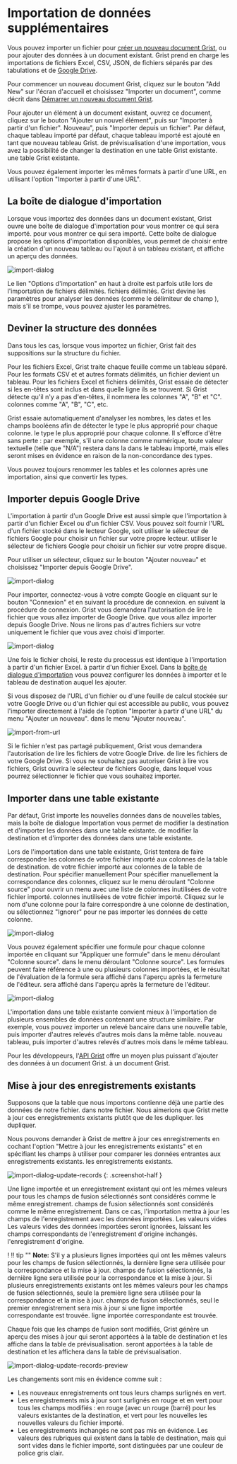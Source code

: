 # Importation de données supplémentaires

Vous pouvez importer un fichier pour [créer un nouveau document Grist](creating-doc.md), ou pour
ajouter des données à un document existant. Grist prend en charge les importations de fichiers Excel, CSV, JSON,
de fichiers séparés par des tabulations et de [Google Drive](imports.md#import-from-google-drive).

Pour commencer un nouveau document Grist, cliquez sur le bouton "Add New" sur l'écran d'accueil
et choisissez "Importer un document", comme décrit dans [Démarrer un nouveau document Grist](creating-doc.md).

Pour ajouter un élément à un document existant, ouvrez ce document, cliquez sur le bouton "Ajouter un nouvel élément", puis sur "Importer à partir d'un fichier".
Nouveau", puis "Importer depuis un fichier".  Par défaut, chaque tableau importé
par défaut, chaque tableau importé est ajouté en tant que nouveau tableau Grist.
de prévisualisation d'une importation, vous avez la possibilité de changer la destination en une table Grist existante.
une table Grist existante.

Vous pouvez également importer les mêmes formats à partir d'une URL, en utilisant l'option "Importer à partir d'une URL".

## La boîte de dialogue d'importation

Lorsque vous importez des données dans un document existant, Grist ouvre une boîte de dialogue d'importation pour vous montrer ce qui sera importé.
pour vous montrer ce qui sera importé. Cette boîte de dialogue propose les options d'importation disponibles,
vous permet de choisir entre la création d'un nouveau tableau ou l'ajout à un tableau existant, et
affiche un aperçu des données.

![import-dialog](images/import-dialog.png)

Le lien "Options d'importation" en haut à droite est parfois utile lors de l'importation de fichiers délimités.
fichiers délimités. Grist devine les paramètres pour analyser les données (comme le délimiteur de champ
), mais s'il se trompe, vous pouvez ajuster les paramètres.

## Deviner la structure des données

Dans tous les cas, lorsque vous importez un fichier, Grist fait des suppositions sur la structure du fichier.

Pour les fichiers Excel, Grist traite chaque feuille comme un tableau séparé. Pour les formats CSV et
et autres formats délimités, un fichier devient un tableau. Pour les fichiers Excel et
fichiers délimités, Grist essaie de détecter si les en-têtes sont inclus et
dans quelle ligne ils se trouvent. Si Grist détecte qu'il n'y a pas d'en-têtes, il nommera les colonnes "A", "B" et "C".
colonnes comme "A", "B", "C", etc.

Grist essaie automatiquement d'analyser les nombres, les dates et les champs booléens afin de détecter le type le plus approprié pour chaque colonne.
le type le plus approprié pour chaque colonne. Il s'efforce d'être sans perte : par exemple, s'il
une colonne comme numérique, toute valeur textuelle (telle que "N/A") restera dans la
dans le tableau importé, mais elles seront mises en évidence en raison de la non-concordance des types.

Vous pouvez toujours renommer les tables et les colonnes après une importation, ainsi que convertir les types.

## Importer depuis Google Drive

L'importation à partir d'un Google Drive est aussi simple que l'importation à partir d'un fichier Excel ou d'un fichier
CSV. Vous pouvez soit fournir l'URL d'un fichier stocké dans le lecteur Google, soit utiliser le sélecteur de fichiers Google pour choisir un fichier sur votre propre lecteur.
utiliser le sélecteur de fichiers Google pour choisir un fichier sur votre propre disque.

Pour utiliser un sélecteur, cliquez sur le bouton "Ajouter nouveau" et choisissez "Importer depuis Google
Drive".

![import-dialog](images/import-google-drive-sign-in.png)

Pour importer, connectez-vous à votre compte Google en cliquant sur le bouton "Connexion" et en suivant la procédure de connexion.
en suivant la procédure de connexion. Grist vous demandera l'autorisation de lire le fichier que vous allez importer de Google Drive.
que vous allez importer depuis Google Drive. Nous ne lirons pas d'autres fichiers sur votre
uniquement le fichier que vous avez choisi d'importer.

![import-dialog](images/import-google-drive-picker.png)

Une fois le fichier choisi, le reste du processus est identique à l'importation à partir d'un fichier Excel.
à partir d'un fichier Excel. Dans la [boîte de dialogue d'importation](imports.md#the-import-dialog)
vous pouvez configurer les données à importer et le tableau de destination auquel les ajouter.

Si vous disposez de l'URL d'un fichier ou d'une feuille de calcul stockée sur votre Google Drive ou d'un fichier qui est
accessible au public, vous pouvez l'importer directement à l'aide de l'option "Importer à partir d'une URL" du menu "Ajouter un nouveau".
dans le menu "Ajouter nouveau".

![import-from-url](images/import-from-url.png)

Si le fichier n'est pas partagé publiquement, Grist vous demandera l'autorisation de lire les fichiers de votre Google Drive.
de lire les fichiers de votre Google Drive. Si vous ne souhaitez pas autoriser Grist à lire vos fichiers,
Grist ouvrira le sélecteur de fichiers Google, dans lequel vous pourrez sélectionner le fichier que vous souhaitez importer.

## Importer dans une table existante

Par défaut, Grist importe les nouvelles données dans de nouvelles tables, mais la boîte de dialogue Importation vous permet de modifier la destination et d'importer les données dans une table existante.
de modifier la destination et d'importer des données dans une table existante.

Lors de l'importation dans une table existante, Grist tentera de faire correspondre les colonnes de votre fichier importé aux colonnes de la table de destination.
de votre fichier importé aux colonnes de la table de destination. Pour spécifier manuellement
Pour spécifier manuellement la correspondance des colonnes, cliquez sur le menu déroulant "Colonne source" pour ouvrir un menu avec une liste de colonnes inutilisées de votre fichier importé.
colonnes inutilisées de votre fichier importé. Cliquez sur le nom d'une colonne pour la faire correspondre
à une colonne de destination, ou sélectionnez "Ignorer" pour ne pas importer les données de cette colonne.

![import-dialog](images/import-dialog-matching.png)

Vous pouvez également spécifier une formule pour chaque colonne importée en cliquant sur "Appliquer une formule" dans le menu déroulant "Colonne source".
dans le menu déroulant "Colonne source". Les formules peuvent faire référence à une ou plusieurs colonnes importées, et le résultat de l'évaluation de la formule sera affiché dans l'aperçu après la fermeture de l'éditeur.
sera affiché dans l'aperçu après la fermeture de l'éditeur.

![import-dialog](images/import-dialog-formula.png)

L'importation dans une table existante convient mieux à l'importation de plusieurs ensembles de données
contenant une structure similaire. Par exemple, vous pouvez importer un relevé bancaire dans une nouvelle table, puis importer d'autres relevés d'autres mois dans la même table.
nouveau tableau, puis importer d'autres relevés d'autres mois dans le même tableau.

Pour les développeurs, l'[API Grist](rest-api.md) offre un moyen plus puissant d'ajouter des données à un document Grist.
à un document Grist.

## Mise à jour des enregistrements existants

Supposons que la table que nous importons contienne déjà une partie des données de notre fichier.
dans notre fichier. Nous aimerions que Grist mette à jour ces enregistrements existants plutôt que de les dupliquer.
les dupliquer.

Nous pouvons demander à Grist de mettre à jour ces enregistrements en cochant l'option "Mettre à jour les enregistrements existants"
et en spécifiant les champs à utiliser pour comparer les données entrantes aux enregistrements existants.
les enregistrements existants.

![import-dialog-update-records](images/import-dialog-update-records.png)
{: .screenshot-half }

Une ligne importée et un enregistrement existant qui ont les mêmes valeurs pour tous les champs de fusion sélectionnés sont considérés comme le même enregistrement.
champs de fusion sélectionnés sont considérés comme le même enregistrement. Dans ce cas, l'importation
mettra à jour les champs de l'enregistrement avec les données importées. Les valeurs vides
Les valeurs vides des données importées seront ignorées, laissant les champs correspondants de l'enregistrement d'origine inchangés.
l'enregistrement d'origine.

! !! tip ""
    **Note:** S'il y a plusieurs lignes importées qui ont les mêmes valeurs pour les champs de fusion sélectionnés, la dernière ligne sera utilisée pour la correspondance et la mise à jour.
              champs de fusion sélectionnés, la dernière ligne sera utilisée pour la correspondance et la mise à jour.
              Si plusieurs enregistrements existants ont les mêmes valeurs pour les champs de fusion sélectionnés, seule la première ligne sera utilisée pour la correspondance et la mise à jour.
              champs de fusion sélectionnés, seul le premier enregistrement sera mis à jour si une ligne importée correspondante est trouvée.
              ligne importée correspondante est trouvée.

Chaque fois que les champs de fusion sont modifiés, Grist génère un aperçu des mises à jour qui seront apportées à la table de destination et les affiche dans la table de prévisualisation.
seront apportées à la table de destination et les affichera dans la table de prévisualisation.

![import-dialog-update-records-preview](images/import-dialog-update-records-preview.png)

Les changements sont mis en évidence comme suit :

 - Les nouveaux enregistrements ont tous leurs champs surlignés en vert.
 - Les enregistrements mis à jour sont surlignés en rouge et en vert pour tous les champs modifiés : en rouge (avec un
   rouge (barré) pour les valeurs existantes de la destination, et vert pour les nouvelles
   les nouvelles valeurs du fichier importé.
 - Les enregistrements inchangés ne sont pas mis en évidence. Les valeurs des rubriques qui existent dans la table de destination,
   mais qui sont vides dans le fichier importé, sont distinguées par une couleur de police gris clair.
